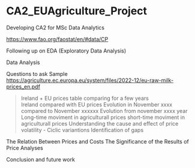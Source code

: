 # CA2_EUAgriculture_Project
Developing CA2 for MSc Data Analytics 

	
https://www.fao.org/faostat/en/#data/CP

Following up on EDA (Exploratory Data Analysis)

Data Analysis 

Questions to ask 
Sample 
https://agriculture.ec.europa.eu/system/files/2022-12/eu-raw-milk-prices_en.pdf

> Ireland + EU prices table comparing for a few years  
> Ireland compared with EU prices
> Evolution in November xxxx compared to November xxxxxx 
> Evolution from november xxxx year 
> Long-time moviment in agriculturall prices 
> short-time moviment in agriculturall prices
> Understanding the cause and effect of price volatility - Ciclic variantions 
> Identification of gaps 

The Relation Between Prices and Costs 
The Significance of the Results of Price Analyses

Conclusion and future work
 

